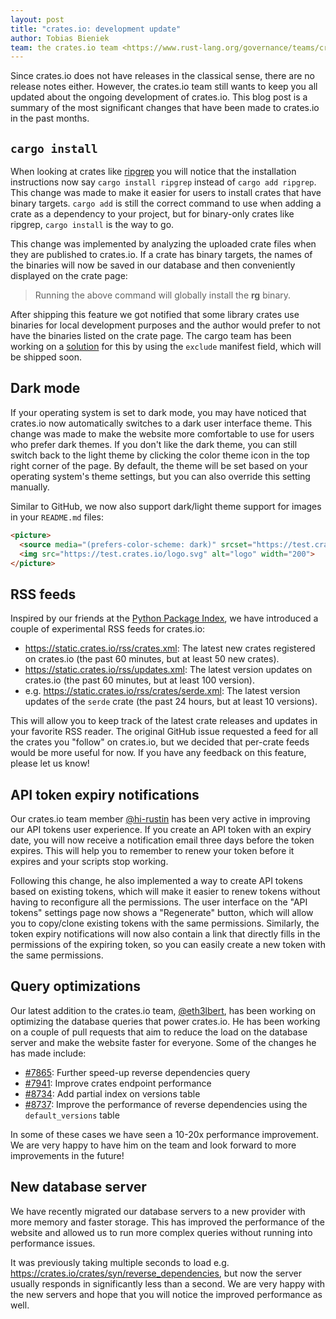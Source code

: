 ```yaml
---
layout: post
title: "crates.io: development update"
author: Tobias Bieniek
team: the crates.io team <https://www.rust-lang.org/governance/teams/crates-io>
---
```


Since crates.io does not have releases in the classical sense, there are no release notes either. However, the crates.io team still wants to keep you all updated about the ongoing development of crates.io. This blog post is a summary of the most significant changes that have been made to crates.io in the past months.

## `cargo install`

When looking at crates like [ripgrep](https://crates.io/crates/ripgrep) you will notice that the installation instructions now say `cargo install ripgrep` instead of `cargo add ripgrep`. This change was made to make it easier for users to install crates that have binary targets. `cargo add` is still the correct command to use when adding a crate as a dependency to your project, but for binary-only crates like ripgrep, `cargo install` is the way to go.

This change was implemented by analyzing the uploaded crate files when they are published to crates.io. If a crate has binary targets, the names of the binaries will now be saved in our database and then conveniently displayed on the crate page:

> Running the above command will globally install the **rg** binary.

After shipping this feature we got notified that some library crates use binaries for local development purposes and the author would prefer to not have the binaries listed on the crate page. The cargo team has been working on a [solution](https://github.com/rust-lang/cargo/pull/13713) for this by using the `exclude` manifest field, which will be shipped soon.


## Dark mode

If your operating system is set to dark mode, you may have noticed that crates.io now automatically switches to a dark user interface theme. This change was made to make the website more comfortable to use for users who prefer dark themes. If you don't like the dark theme, you can still switch back to the light theme by clicking the color theme icon in the top right corner of the page. By default, the theme will be set based on your operating system's theme settings, but you can also override this setting manually.

Similar to GitHub, we now also support dark/light theme support for images in your `README.md` files:

```html
<picture>
  <source media="(prefers-color-scheme: dark)" srcset="https://test.crates.io/logo_dark.svg">
  <img src="https://test.crates.io/logo.svg" alt="logo" width="200">
</picture>
```


## RSS feeds

Inspired by our friends at the [Python Package Index](https://warehouse.pypa.io/api-reference/feeds.html), we have introduced a couple of experimental RSS feeds for crates.io:

- <https://static.crates.io/rss/crates.xml>: The latest new crates registered on crates.io (the past 60 minutes, but at least 50 new crates).
- <https://static.crates.io/rss/updates.xml>: The latest version updates on crates.io (the past 60 minutes, but at least 100 version).
- e.g. <https://static.crates.io/rss/crates/serde.xml>: The latest version updates of the `serde` crate (the past 24 hours, but at least 10 versions).

This will allow you to keep track of the latest crate releases and updates in your favorite RSS reader. The original GitHub issue requested a feed for all the crates you "follow" on crates.io, but we decided that per-crate feeds would be more useful for now. If you have any feedback on this feature, please let us know!


## API token expiry notifications

Our crates.io team member [@hi-rustin](https://github.com/hi-rustin) has been very active in improving our API tokens user experience. If you create an API token with an expiry date, you will now receive a notification email three days before the token expires. This will help you to remember to renew your token before it expires and your scripts stop working.

Following this change, he also implemented a way to create API tokens based on existing tokens, which will make it easier to renew tokens without having to reconfigure all the permissions. The user interface on the "API tokens" settings page now shows a "Regenerate" button, which will allow you to copy/clone existing tokens with the same permissions. Similarly, the token expiry notifications will now also contain a link that directly fills in the permissions of the expiring token, so you can easily create a new token with the same permissions.


## Query optimizations

Our latest addition to the crates.io team, [@eth3lbert](https://github.com/eth3lbert), has been working on optimizing the database queries that power crates.io. He has been working on a couple of pull requests that aim to reduce the load on the database server and make the website faster for everyone. Some of the changes he has made include:

- [#7865](https://github.com/rust-lang/crates.io/pull/7865): Further speed-up reverse dependencies query
- [#7941](https://github.com/rust-lang/crates.io/pull/7941): Improve crates endpoint performance
- [#8734](https://github.com/rust-lang/crates.io/pull/8734): Add partial index on versions table
- [#8737](https://github.com/rust-lang/crates.io/pull/8737): Improve the performance of reverse dependencies using the `default_versions` table

In some of these cases we have seen a 10-20x performance improvement. We are very happy to have him on the team and look forward to more improvements in the future!


## New database server

We have recently migrated our database servers to a new provider with more memory and faster storage. This has improved the performance of the website and allowed us to run more complex queries without running into performance issues.

It was previously taking multiple seconds to load e.g. https://crates.io/crates/syn/reverse_dependencies, but now the server usually responds in significantly less than a second. We are very happy with the new servers and hope that you will notice the improved performance as well.
